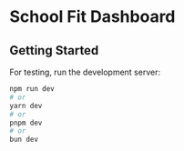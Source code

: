 # School Fit Dashboard

## Getting Started

For testing, run the development server:

```bash
npm run dev
# or
yarn dev
# or
pnpm dev
# or
bun dev
```
